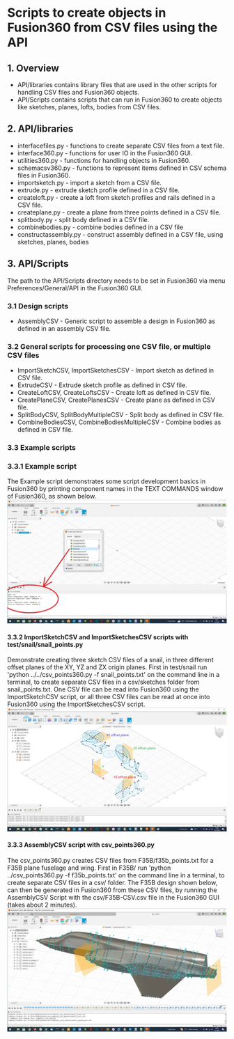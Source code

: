 # Scripts to create objects in Fusion360 from CSV files using the API

## 1. Overview
* API/libraries contains library files that are used in the other scripts for handling CSV files and Fusion360 objects.
* API/Scripts contains scripts that can run in Fusion360 to create objects like sketches, planes, lofts, bodies from CSV files.

## 2. API/libraries
* interfacefiles.py - functions to create separate CSV files from a text file.
* interface360.py - functions for user IO in the Fusion360 GUI.
* utilities360.py - functions for handling objects in Fusion360.
* schemacsv360.py - functions to represent items defined in CSV schema files in Fusion360.
* importsketch.py - import a sketch from a CSV file.
* extrude.py  - extrude sketch profile defined in a CSV file.
* createloft.py  - create a loft from sketch profiles and rails defined in a CSV file.
* createplane.py - create a plane from three points defined in a CSV file.
* splitbody.py - split body defined in a CSV file.
* combinebodies.py - combine bodies defined in a CSV file
* constructassembly.py - construct assembly defined in a CSV file, using sketches, planes, bodies

## 3. API/Scripts
The path to the API/Scripts directory needs to be set in Fusion360 via menu Preferences/General/API in the Fusion360 GUI.

### 3.1 Design scripts
* AssemblyCSV - Generic script to assemble a design in Fusion360 as defined in an assembly CSV file.

### 3.2 General scripts for processing one CSV file, or multiple CSV files
* ImportSketchCSV, ImportSketchesCSV - Import sketch as defined in CSV file.
* ExtrudeCSV - Extrude sketch profile as defined in CSV file.
* CreateLoftCSV, CreateLoftsCSV - Create loft as defined in CSV file.
* CreatePlaneCSV, CreatePlanesCSV - Create plane as defined in CSV file.
* SplitBodyCSV, SplitBodyMultipleCSV - Split body as defined in CSV file.
* CombineBodiesCSV, CombineBodiesMultipleCSV - Combine bodies as defined in CSV file.

### 3.3 Example scripts
### 3.3.1 Example script
The Example script demonstrates some script development basics in Fusion360 by printing component names in the TEXT COMMANDS window of Fusion360, as shown below.
![Print text in TEXT COMMANDS window in Fusion360](doc/print_text_v2.jpg)

#### 3.3.2 ImportSketchCSV and ImportSketchesCSV scripts with test/snail/snail_points.py
Demonstrate creating three sketch CSV files of a snail, in three different offset planes of the XY, YZ and ZX origin planes. First in test/snail run 'python ../../csv_points360.py -f snail_points.txt' on the command line in a terminal, to create separate CSV files in a csv/sketches folder from snail_points.txt. One CSV file can be read into Fusion360 using the ImportSketchCSV script, or all three CSV files can be read at once into Fusion360 using the ImportSketchesCSV script.
![Read sketches into Fusion360 from CSV files](doc/snail_3d_v2.jpg)

#### 3.3.3 AssemblyCSV script with csv_points360.py
The csv_points360.py creates CSV files from F35B/f35b_points.txt for a F35B plane fuselage and wing. First in F35B/ run 'python ../csv_points360.py -f f35b_points.txt' on the command line in a terminal, to create separate CSV files in a csv/ folder. The F35B design shown below, can then be generated in Fusion360 from these CSV files, by running the AssemblyCSV Script with the csv/F35B-CSV.csv file in the Fusion360 GUI (takes about 2 minutes).
![F35B created from CSV files](doc/f35b_csv.jpg)
